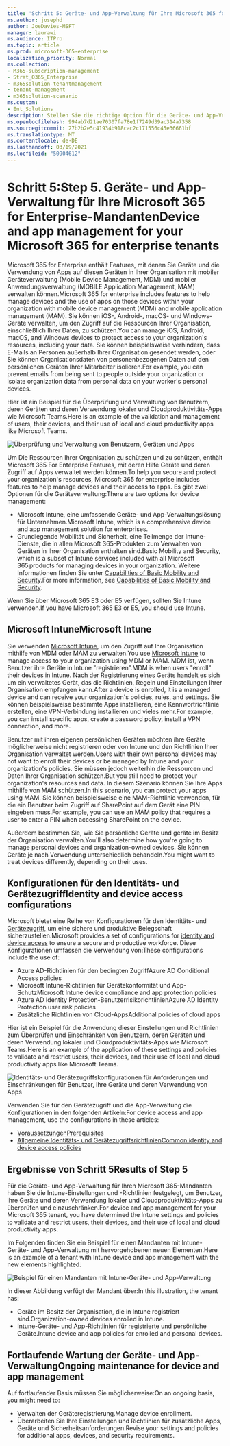 ```yaml
---
title: 'Schritt 5: Geräte- und App-Verwaltung für Ihre Microsoft 365 for Enterprise-Mandanten'
ms.author: josephd
author: JoeDavies-MSFT
manager: laurawi
ms.audience: ITPro
ms.topic: article
ms.prod: microsoft-365-enterprise
localization_priority: Normal
ms.collection:
- M365-subscription-management
- Strat_O365_Enterprise
- m365solution-tenantmanagement
- tenant-management
- m365solution-scenario
ms.custom:
- Ent_Solutions
description: Stellen Sie die richtige Option für die Geräte- und App-Verwaltung für Ihre Microsoft 365-Mandanten zur Auswahl.
ms.openlocfilehash: 994ab7d21ae70307fa78e1f7249d39ac314a7358
ms.sourcegitcommit: 27b2b2e5c41934b918cac2c171556c45e36661bf
ms.translationtype: MT
ms.contentlocale: de-DE
ms.lasthandoff: 03/19/2021
ms.locfileid: "50904612"
---
```

# <a name="step-5-device-and-app-management-for-your-microsoft-365-for-enterprise-tenants"></a><span data-ttu-id="90a3e-104">Schritt 5:</span><span class="sxs-lookup"><span data-stu-id="90a3e-104">Step 5.</span></span> <span data-ttu-id="90a3e-105">Geräte- und App-Verwaltung für Ihre Microsoft 365 for Enterprise-Mandanten</span><span class="sxs-lookup"><span data-stu-id="90a3e-105">Device and app management for your Microsoft 365 for enterprise tenants</span></span>

<span data-ttu-id="90a3e-106">Microsoft 365 for Enterprise enthält Features, mit denen Sie Geräte und die Verwendung von Apps auf diesen Geräten in Ihrer Organisation mit mobiler Geräteverwaltung (Mobile Device Management, MDM) und mobiler Anwendungsverwaltung (MOBILE Application Management, MAM) verwalten können.</span><span class="sxs-lookup"><span data-stu-id="90a3e-106">Microsoft 365 for enterprise includes features to help manage devices and the use of apps on those devices within your organization with mobile device management (MDM) and mobile application management (MAM).</span></span> <span data-ttu-id="90a3e-107">Sie können iOS-, Android-, macOS- und Windows-Geräte verwalten, um den Zugriff auf die Ressourcen Ihrer Organisation, einschließlich Ihrer Daten, zu schützen.</span><span class="sxs-lookup"><span data-stu-id="90a3e-107">You can manage iOS, Android, macOS, and Windows devices to protect access to your organization's resources, including your data.</span></span> <span data-ttu-id="90a3e-108">Sie können beispielsweise verhindern, dass E-Mails an Personen außerhalb Ihrer Organisation gesendet werden, oder Sie können Organisationsdaten von personenbezogenen Daten auf den persönlichen Geräten Ihrer Mitarbeiter isolieren.</span><span class="sxs-lookup"><span data-stu-id="90a3e-108">For example, you can prevent emails from being sent to people outside your organization or isolate organization data from personal data on your worker's personal devices.</span></span>

<span data-ttu-id="90a3e-109">Hier ist ein Beispiel für die Überprüfung und Verwaltung von Benutzern, deren Geräten und deren Verwendung lokaler und Cloudproduktivitäts-Apps wie Microsoft Teams.</span><span class="sxs-lookup"><span data-stu-id="90a3e-109">Here is an example of the validation and management of users, their devices, and their use of local and cloud productivity apps like Microsoft Teams.</span></span>

![Überprüfung und Verwaltung von Benutzern, Geräten und Apps](../media/tenant-management-overview/tenant-management-device-app-mgmt.png)

<span data-ttu-id="90a3e-111">Um Die Ressourcen Ihrer Organisation zu schützen und zu schützen, enthält Microsoft 365 For Enterprise Features, mit deren Hilfe Geräte und deren Zugriff auf Apps verwaltet werden können.</span><span class="sxs-lookup"><span data-stu-id="90a3e-111">To help you secure and protect your organization's resources, Microsoft 365 for enterprise includes features to help manage devices and their access to apps.</span></span> <span data-ttu-id="90a3e-112">Es gibt zwei Optionen für die Geräteverwaltung:</span><span class="sxs-lookup"><span data-stu-id="90a3e-112">There are two options for device management:</span></span>

- <span data-ttu-id="90a3e-113">Microsoft Intune, eine umfassende Geräte- und App-Verwaltungslösung für Unternehmen.</span><span class="sxs-lookup"><span data-stu-id="90a3e-113">Microsoft Intune, which is a comprehensive device and app management solution for enterprises.</span></span>
- <span data-ttu-id="90a3e-114">Grundlegende Mobilität und Sicherheit, eine Teilmenge der Intune-Dienste, die in allen Microsoft 365-Produkten zum Verwalten von Geräten in Ihrer Organisation enthalten sind.</span><span class="sxs-lookup"><span data-stu-id="90a3e-114">Basic Mobility and Security, which is a subset of Intune services included with all Microsoft 365 products for managing devices in your organization.</span></span> <span data-ttu-id="90a3e-115">Weitere Informationen finden Sie unter [Capabilities of Basic Mobility and Security](../admin/basic-mobility-security/capabilities.md).</span><span class="sxs-lookup"><span data-stu-id="90a3e-115">For more information, see [Capabilities of Basic Mobility and Security](../admin/basic-mobility-security/capabilities.md).</span></span>

<span data-ttu-id="90a3e-116">Wenn Sie über Microsoft 365 E3 oder E5 verfügen, sollten Sie Intune verwenden.</span><span class="sxs-lookup"><span data-stu-id="90a3e-116">If you have Microsoft 365 E3 or E5, you should use Intune.</span></span>

## <a name="microsoft-intune"></a><span data-ttu-id="90a3e-117">Microsoft Intune</span><span class="sxs-lookup"><span data-stu-id="90a3e-117">Microsoft Intune</span></span>

<span data-ttu-id="90a3e-118">Sie verwenden [Microsoft Intune,](/mem/intune/fundamentals/planning-guide) um den Zugriff auf Ihre Organisation mithilfe von MDM oder MAM zu verwalten.</span><span class="sxs-lookup"><span data-stu-id="90a3e-118">You use [Microsoft Intune](/mem/intune/fundamentals/planning-guide) to manage access to your organization using MDM or MAM.</span></span> <span data-ttu-id="90a3e-119">MDM ist, wenn Benutzer ihre Geräte in Intune "registrieren".</span><span class="sxs-lookup"><span data-stu-id="90a3e-119">MDM is when users "enroll" their devices in Intune.</span></span> <span data-ttu-id="90a3e-120">Nach der Registrierung eines Geräts handelt es sich um ein verwaltetes Gerät, das die Richtlinien, Regeln und Einstellungen Ihrer Organisation empfangen kann.</span><span class="sxs-lookup"><span data-stu-id="90a3e-120">After a device is enrolled, it is a managed device and can receive your organization's  policies, rules, and settings.</span></span> <span data-ttu-id="90a3e-121">Sie können beispielsweise bestimmte Apps installieren, eine Kennwortrichtlinie erstellen, eine VPN-Verbindung installieren und vieles mehr.</span><span class="sxs-lookup"><span data-stu-id="90a3e-121">For example, you can install specific apps, create a password policy, install a VPN connection, and more.</span></span>

<span data-ttu-id="90a3e-122">Benutzer mit ihren eigenen persönlichen Geräten möchten ihre Geräte möglicherweise nicht registrieren oder von Intune und den Richtlinien Ihrer Organisation verwaltet werden.</span><span class="sxs-lookup"><span data-stu-id="90a3e-122">Users with their own personal devices may not want to enroll their devices or be managed by Intune and your organization's policies.</span></span> <span data-ttu-id="90a3e-123">Sie müssen jedoch weiterhin die Ressourcen und Daten Ihrer Organisation schützen.</span><span class="sxs-lookup"><span data-stu-id="90a3e-123">But you still need to protect your organization's resources and data.</span></span> <span data-ttu-id="90a3e-124">In diesem Szenario können Sie Ihre Apps mithilfe von MAM schützen.</span><span class="sxs-lookup"><span data-stu-id="90a3e-124">In this scenario, you can protect your apps using MAM.</span></span> <span data-ttu-id="90a3e-125">Sie können beispielsweise eine MAM-Richtlinie verwenden, für die ein Benutzer beim Zugriff auf SharePoint auf dem Gerät eine PIN eingeben muss.</span><span class="sxs-lookup"><span data-stu-id="90a3e-125">For example, you can use an MAM policy that requires a user to enter a PIN when accessing SharePoint on the device.</span></span>

<span data-ttu-id="90a3e-126">Außerdem bestimmen Sie, wie Sie persönliche Geräte und geräte im Besitz der Organisation verwalten.</span><span class="sxs-lookup"><span data-stu-id="90a3e-126">You'll also determine how you're going to manage personal devices and organization-owned devices.</span></span> <span data-ttu-id="90a3e-127">Sie können Geräte je nach Verwendung unterschiedlich behandeln.</span><span class="sxs-lookup"><span data-stu-id="90a3e-127">You might want to treat devices differently, depending on their uses.</span></span>

## <a name="identity-and-device-access-configurations"></a><span data-ttu-id="90a3e-128">Konfigurationen für den Identitäts- und Gerätezugriff</span><span class="sxs-lookup"><span data-stu-id="90a3e-128">Identity and device access configurations</span></span>

<span data-ttu-id="90a3e-129">Microsoft bietet eine Reihe von Konfigurationen für den Identitäts- und [Gerätezugriff,](../security/office-365-security/microsoft-365-policies-configurations.md) um eine sichere und produktive Belegschaft sicherzustellen.</span><span class="sxs-lookup"><span data-stu-id="90a3e-129">Microsoft provides a set of configurations for [identity and device access](../security/office-365-security/microsoft-365-policies-configurations.md) to ensure a secure and productive workforce.</span></span> <span data-ttu-id="90a3e-130">Diese Konfigurationen umfassen die Verwendung von:</span><span class="sxs-lookup"><span data-stu-id="90a3e-130">These configurations include the use of:</span></span>

- <span data-ttu-id="90a3e-131">Azure AD-Richtlinien für den bedingten Zugriff</span><span class="sxs-lookup"><span data-stu-id="90a3e-131">Azure AD Conditional Access policies</span></span>
- <span data-ttu-id="90a3e-132">Microsoft Intune-Richtlinien für Gerätekonformität und App-Schutz</span><span class="sxs-lookup"><span data-stu-id="90a3e-132">Microsoft Intune device compliance and app protection policies</span></span>
- <span data-ttu-id="90a3e-133">Azure AD Identity Protection-Benutzerrisikorichtlinien</span><span class="sxs-lookup"><span data-stu-id="90a3e-133">Azure AD Identity Protection user risk policies</span></span>
- <span data-ttu-id="90a3e-134">Zusätzliche Richtlinien von Cloud-Apps</span><span class="sxs-lookup"><span data-stu-id="90a3e-134">Additional policies of cloud apps</span></span>

<span data-ttu-id="90a3e-135">Hier ist ein Beispiel für die Anwendung dieser Einstellungen und Richtlinien zum Überprüfen und Einschränken von Benutzern, deren Geräten und deren Verwendung lokaler und Cloudproduktivitäts-Apps wie Microsoft Teams.</span><span class="sxs-lookup"><span data-stu-id="90a3e-135">Here is an example of the application of these settings and policies to validate and restrict users, their devices, and their use of local and cloud productivity apps like Microsoft Teams.</span></span>

![Identitäts- und Gerätezugriffskonfigurationen für Anforderungen und Einschränkungen für Benutzer, ihre Geräte und deren Verwendung von Apps](../media/tenant-management-overview/tenant-management-device-app-mgmt-golden-config.png)

<span data-ttu-id="90a3e-137">Verwenden Sie für den Gerätezugriff und die App-Verwaltung die Konfigurationen in den folgenden Artikeln:</span><span class="sxs-lookup"><span data-stu-id="90a3e-137">For device access and app management, use the configurations in these articles:</span></span>

- [<span data-ttu-id="90a3e-138">Voraussetzungen</span><span class="sxs-lookup"><span data-stu-id="90a3e-138">Prerequisites</span></span>](../security/office-365-security/identity-access-prerequisites.md)
- [<span data-ttu-id="90a3e-139">Allgemeine Identitäts- und Gerätezugriffsrichtlinien</span><span class="sxs-lookup"><span data-stu-id="90a3e-139">Common identity and device access policies</span></span>](../security/office-365-security/identity-access-policies.md)

## <a name="results-of-step-5"></a><span data-ttu-id="90a3e-140">Ergebnisse von Schritt 5</span><span class="sxs-lookup"><span data-stu-id="90a3e-140">Results of Step 5</span></span>

<span data-ttu-id="90a3e-141">Für die Geräte- und App-Verwaltung für Ihren Microsoft 365-Mandanten haben Sie die Intune-Einstellungen und -Richtlinien festgelegt, um Benutzer, ihre Geräte und deren Verwendung lokaler und Cloudproduktivitäts-Apps zu überprüfen und einzuschränken.</span><span class="sxs-lookup"><span data-stu-id="90a3e-141">For device and app management for your Microsoft 365 tenant, you have determined the Intune settings and policies to validate and restrict users, their devices, and their use of local and cloud productivity apps.</span></span>

<span data-ttu-id="90a3e-142">Im Folgenden finden Sie ein Beispiel für einen Mandanten mit Intune-Geräte- und App-Verwaltung mit hervorgehobenen neuen Elementen.</span><span class="sxs-lookup"><span data-stu-id="90a3e-142">Here is an example of a tenant with Intune device and app management with the new elements highlighted.</span></span>

![Beispiel für einen Mandanten mit Intune-Geräte- und App-Verwaltung](../media/tenant-management-overview/tenant-management-tenant-build-step5.png)

<span data-ttu-id="90a3e-144">In dieser Abbildung verfügt der Mandant über:</span><span class="sxs-lookup"><span data-stu-id="90a3e-144">In this illustration, the tenant has:</span></span>

- <span data-ttu-id="90a3e-145">Geräte im Besitz der Organisation, die in Intune registriert sind.</span><span class="sxs-lookup"><span data-stu-id="90a3e-145">Organization-owned devices enrolled in Intune.</span></span>
- <span data-ttu-id="90a3e-146">Intune-Geräte- und App-Richtlinien für registrierte und persönliche Geräte.</span><span class="sxs-lookup"><span data-stu-id="90a3e-146">Intune device and app policies for enrolled and personal devices.</span></span>

## <a name="ongoing-maintenance-for-device-and-app-management"></a><span data-ttu-id="90a3e-147">Fortlaufende Wartung der Geräte- und App-Verwaltung</span><span class="sxs-lookup"><span data-stu-id="90a3e-147">Ongoing maintenance for device and app management</span></span>

<span data-ttu-id="90a3e-148">Auf fortlaufender Basis müssen Sie möglicherweise:</span><span class="sxs-lookup"><span data-stu-id="90a3e-148">On an ongoing basis, you might need to:</span></span> 

- <span data-ttu-id="90a3e-149">Verwalten der Geräteregistrierung.</span><span class="sxs-lookup"><span data-stu-id="90a3e-149">Manage device enrollment.</span></span>
- <span data-ttu-id="90a3e-150">Überarbeiten Sie Ihre Einstellungen und Richtlinien für zusätzliche Apps, Geräte und Sicherheitsanforderungen.</span><span class="sxs-lookup"><span data-stu-id="90a3e-150">Revise your settings and policies for additional apps, devices, and security requirements.</span></span>